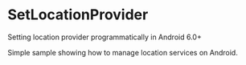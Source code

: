 # SetLocationProvider
Setting location provider programmatically in Android 6.0+

Simple sample showing how to manage location services on Android.
